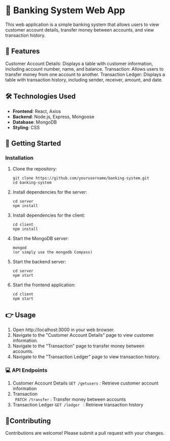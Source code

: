 #  🏦 Banking System Web App
This web application is a simple banking system that allows users to view customer account details, transfer money between accounts, and view transaction history. 

## 🌟 Features
Customer Account Details: Displays a table with customer information, including account number, name, and balance.
Transaction: Allows users to transfer money from one account to another.
Transaction Ledger: Displays a table with transaction history, including sender, receiver, amount, and date.

## 🛠️ Technologies Used
- **Frontend**: React, Axios
- **Backend**: Node.js, Express, Mongoose
- **Database**: MongoDB
- **Styling**: CSS

## 🚀 Getting Started

### Installation
1. Clone the repository:
   ```
   git clone https://github.com/yourusername/banking-system.git
   cd banking-system
   ```
2. Install dependencies for the server:
    ```
    cd server
    npm install
3. Install dependencies for the client:
    ```
    cd client
    npm install
4.  Start the MongoDB server:
    ```
    mongod 
    (or simply use the mongodb Compass)

5. Start the backend server:
    ```
    cd server
    npm start
6. Start the frontend application:
    ```
    cd client
    npm start

## 👉 Usage
1. Open http://localhost:3000 in your web browser.
2. Navigate to the "Customer Account Details" page to view customer information.
3. Navigate to the "Transaction" page to transfer money between accounts.
4. Navigate to the "Transaction Ledger" page to view transaction history.

### 💻 API Endpoints
1. Customer Account Details
    `GET /getusers` : Retrieve customer account information
2. Transaction  
    ` PATCH /transfer` : Transfer money between accounts
3. Transaction Ledger
    `GET /ledger ` : Retrieve transaction history

## 🤝Contributing
Contributions are welcome! Please submit a pull request with your changes.